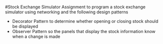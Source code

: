 #Stock Exchange Simulator
Assignment to program a stock exchange simulator using networking and the following design patterns
- Decorator Pattern to determine whether opening or closing stock should be displayed
- Observer Pattern so the panels that display the stock information know when a change is made
